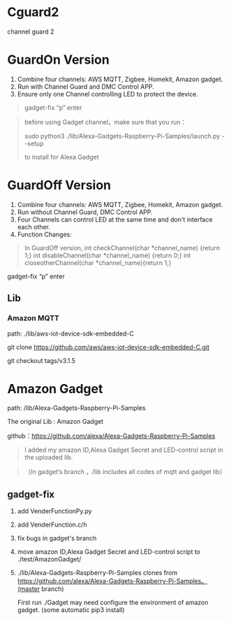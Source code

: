 # Cguard2

channel guard 2



# GuardOn Version

1. Combine four channels: AWS MQTT, Zigbee, Homekit, Amazon gadget.
2. Run with Channel Guard and DMC Control APP.
3. Ensure only one Channel controlling LED to protect the device.



> gadget-fix “p” enter

> before using Gadget channel，make sure that you run：
>
> sudo python3 ./lib/Alexa-Gadgets-Raspberry-Pi-Samples/launch.py  --setup
>
> to install  for Alexa Gadget

# GuardOff Version

1. Combine four channels: AWS MQTT, Zigbee, Homekit, Amazon gadget.
2. Run without Channel Guard, DMC Control APP.
3. Four Channels can control LED at the same time and  don't interface each other. 
4. Function Changes:

>In GuardOff   version,
>int checkChannel(char *channel_name) {return 1;}
>int disableChannel(char *channel_name) {return 0;}
>int closeotherChannel(char *channel_name){return 1;}



gadget-fix “p” enter

## Lib

### Amazon MQTT

path: ./lib/aws-iot-device-sdk-embedded-C

git clone https://github.com/aws/aws-iot-device-sdk-embedded-C.git

git checkout tags/v3.1.5



# Amazon Gadget

path: /lib/Alexa-Gadgets-Raspberry-Pi-Samples

The original Lib : Amazon Gadget

github：https://github.com/alexa/Alexa-Gadgets-Raspberry-Pi-Samples

> I added my amazon ID,Alexa Gadget Secret and LED-control script in the uploaded lib.

> （In gadget‘s branch ，/lib includes all codes of mqtt and gadget lib）



## gadget-fix

1. add VenderFunctionPy.py

2. add VenderFunction.c/h

3. fix bugs in gadget's branch

4. move amazon ID,Alexa Gadget Secret and LED-control script to   ./test/AmazonGadget/

5. ./lib/Alexa-Gadgets-Raspberry-Pi-Samples clones from  https://github.com/alexa/Alexa-Gadgets-Raspberry-Pi-Samples。(master branch)

   First run ./Gadget may need  configure the environment of amazon gadget. (some automatic pip3 install)

